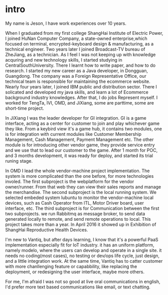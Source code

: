 # intro

My name is Jeson, I have work experiences over 10 years. 

When I graduated from my first college ShangHai Institute of Electric Power, I joined HuNan Computer Company, a state-owned enterprise,which focused on terminal, encrypted-keyboard design & manufacturing, as a technical engineer. 
Two years later I joined Broadcast-TV bureau of ZheJiang, as a technician.
As I feel I was not keeping up with knowledge acquring and new technology skills, I started studying in CentralSouthUniversity. There I learnt how to write paper, and how to do research.
I started my new career as a Java developer, in Dongguan, Guangdong. The company was a Foreign Representative Office, our technical team is responsible for maintaining the ecommerce website.
Nearly four years later, I joined IBM public and distribution sector. There I solicated and developed my java skills, and learn a lot of Ecommerce background industry knowledges.
After that, I do jobs Represent myself. I worked for TengTa, IVI, OMD, and JiXiang, some are parttime, some are short-time project.

In JiXiang I was the leader developer for GI integration. GI is a game interface, acting as a center for customer to join and play whichever game they like. From a keybird view it's a game hub, it contains two modules, one is for integration with current modules like Customer Membership Management, Cash Management, Payment Management etc. The other module is for introducing other vendor game, they provide service entry and we use that to lead our customer to the game. After 1 month for POC, and 3 months development, it was ready for deploy, and started its trial runing stage.

In OMD I lead the whole vendor-machine project implementation. The system is more complicated than the one before, for more technologies involed. 
The first subproject is the webplatform for the vendor owner/runner. From that web they can view their sales reports and manage the merchandise.
The second subproject is the local running system. We selected embeded system lubuntu to monitor the vendor-machine local devices, such as Cash Operator from ITL, Motor Driver board, user interface, etc.
The third subproject is for Communication between the first two subprojects. we run Rabbitmq as message broker, to send data generated locally to remote, and send remote operations to local.
This project takes more than a year. In April 2016 it showed up in Exhibition of ShangHai Reproductive Health Devices.

I'm new to Vantiq, but after days learning, I know that it's a powerful PaaS implementation especially fit for IoT industry. it has an uniform platform, namely modelo,  where the users can develop and operate in a single site. it needs no coding(most cases), no testing or dev/ops life cycle, just design, and a little integration work. At the same time, Vantiq has to catter customer with more chanllenging feature or capabbility, like replacing the deployment, or redesigning the user interface, maybe more others.

For me, I'm afraid I was not so good at live oral communications in english, I'd prefer more text based communications like email, or text chatting. 